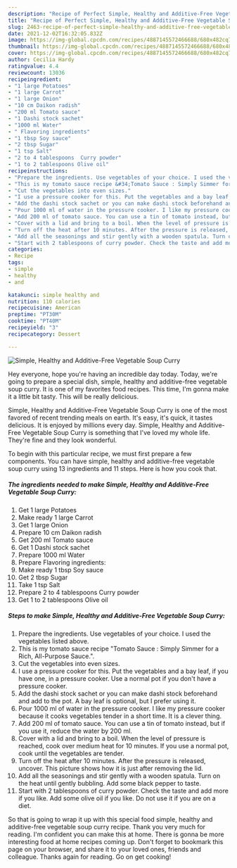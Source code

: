 ```yaml
---
description: "Recipe of Perfect Simple, Healthy and Additive-Free Vegetable Soup Curry"
title: "Recipe of Perfect Simple, Healthy and Additive-Free Vegetable Soup Curry"
slug: 2463-recipe-of-perfect-simple-healthy-and-additive-free-vegetable-soup-curry
date: 2021-12-02T16:32:05.832Z
image: https://img-global.cpcdn.com/recipes/4887145572466688/680x482cq70/simple-healthy-and-additive-free-vegetable-soup-curry-recipe-main-photo.jpg
thumbnail: https://img-global.cpcdn.com/recipes/4887145572466688/680x482cq70/simple-healthy-and-additive-free-vegetable-soup-curry-recipe-main-photo.jpg
cover: https://img-global.cpcdn.com/recipes/4887145572466688/680x482cq70/simple-healthy-and-additive-free-vegetable-soup-curry-recipe-main-photo.jpg
author: Cecilia Hardy
ratingvalue: 4.4
reviewcount: 13036
recipeingredient:
- "1 large Potatoes"
- "1 large Carrot"
- "1 large Onion"
- "10 cm Daikon radish"
- "200 ml Tomato sauce"
- "1 Dashi stock sachet"
- "1000 ml Water"
- " Flavoring ingredients"
- "1 tbsp Soy sauce"
- "2 tbsp Sugar"
- "1 tsp Salt"
- "2 to 4 tablespoons  Curry powder"
- "1 to 2 tablespoons Olive oil"
recipeinstructions:
- "Prepare the ingredients. Use vegetables of your choice. I used the vegetables listed above."
- "This is my tomato sauce recipe &#34;Tomato Sauce : Simply Simmer for a Rich, All-Purpose Sauce.&#34;."
- "Cut the vegetables into even sizes."
- "I use a pressure cooker for this. Put the vegetables and a bay leaf, if you have one, in a pressure cooker. Use a normal pot if you don&#39;t have a pressure cooker."
- "Add the dashi stock sachet or you can make dashi stock beforehand and add to the pot. A bay leaf is optional, but I prefer using it."
- "Pour 1000 ml of water in the pressure cooker. I like my pressure cooker because it cooks vegetables tender in a short time. It is a clever thing."
- "Add 200 ml of tomato sauce. You can use a tin of tomato instead, but if you use it, reduce the water by 200 ml."
- "Cover with a lid and bring to a boil. When the level of pressure is reached, cook over medium heat for 10 minutes. If you use a normal pot, cook until the vegetables are tender."
- "Turn off the heat after 10 minutes. After the pressure is released, uncover. This picture shows how it is just after removing the lid."
- "Add all the seasonings and stir gently with a wooden spatula. Turn on the heat until gently bubbling. Add some black pepper to taste."
- "Start with 2 tablespoons of curry powder. Check the taste and add more if you like. Add some olive oil if you like. Do not use it if you are on a diet."
categories:
- Recipe
tags:
- simple
- healthy
- and

katakunci: simple healthy and 
nutrition: 110 calories
recipecuisine: American
preptime: "PT30M"
cooktime: "PT40M"
recipeyield: "3"
recipecategory: Dessert

---
```



![Simple, Healthy and Additive-Free Vegetable Soup Curry](https://img-global.cpcdn.com/recipes/4887145572466688/680x482cq70/simple-healthy-and-additive-free-vegetable-soup-curry-recipe-main-photo.jpg)

Hey everyone, hope you're having an incredible day today. Today, we're going to prepare a special dish, simple, healthy and additive-free vegetable soup curry. It is one of my favorites food recipes. This time, I'm gonna make it a little bit tasty. This will be really delicious.

Simple, Healthy and Additive-Free Vegetable Soup Curry is one of the most favored of recent trending meals on earth. It's easy, it's quick, it tastes delicious. It is enjoyed by millions every day. Simple, Healthy and Additive-Free Vegetable Soup Curry is something that I've loved my whole life. They're fine and they look wonderful.




To begin with this particular recipe, we must first prepare a few components. You can have simple, healthy and additive-free vegetable soup curry using 13 ingredients and 11 steps. Here is how you cook that.

<!--inarticleads1-->

##### The ingredients needed to make Simple, Healthy and Additive-Free Vegetable Soup Curry:

1. Get 1 large Potatoes
1. Make ready 1 large Carrot
1. Get 1 large Onion
1. Prepare 10 cm Daikon radish
1. Get 200 ml Tomato sauce
1. Get 1 Dashi stock sachet
1. Prepare 1000 ml Water
1. Prepare  Flavoring ingredients:
1. Make ready 1 tbsp Soy sauce
1. Get 2 tbsp Sugar
1. Take 1 tsp Salt
1. Prepare 2 to 4 tablespoons  Curry powder
1. Get 1 to 2 tablespoons Olive oil




<!--inarticleads2-->

##### Steps to make Simple, Healthy and Additive-Free Vegetable Soup Curry:

1. Prepare the ingredients. Use vegetables of your choice. I used the vegetables listed above.
1. This is my tomato sauce recipe &#34;Tomato Sauce : Simply Simmer for a Rich, All-Purpose Sauce.&#34;.
1. Cut the vegetables into even sizes.
1. I use a pressure cooker for this. Put the vegetables and a bay leaf, if you have one, in a pressure cooker. Use a normal pot if you don&#39;t have a pressure cooker.
1. Add the dashi stock sachet or you can make dashi stock beforehand and add to the pot. A bay leaf is optional, but I prefer using it.
1. Pour 1000 ml of water in the pressure cooker. I like my pressure cooker because it cooks vegetables tender in a short time. It is a clever thing.
1. Add 200 ml of tomato sauce. You can use a tin of tomato instead, but if you use it, reduce the water by 200 ml.
1. Cover with a lid and bring to a boil. When the level of pressure is reached, cook over medium heat for 10 minutes. If you use a normal pot, cook until the vegetables are tender.
1. Turn off the heat after 10 minutes. After the pressure is released, uncover. This picture shows how it is just after removing the lid.
1. Add all the seasonings and stir gently with a wooden spatula. Turn on the heat until gently bubbling. Add some black pepper to taste.
1. Start with 2 tablespoons of curry powder. Check the taste and add more if you like. Add some olive oil if you like. Do not use it if you are on a diet.




So that is going to wrap it up with this special food simple, healthy and additive-free vegetable soup curry recipe. Thank you very much for reading. I'm confident you can make this at home. There is gonna be more interesting food at home recipes coming up. Don't forget to bookmark this page on your browser, and share it to your loved ones, friends and colleague. Thanks again for reading. Go on get cooking!
